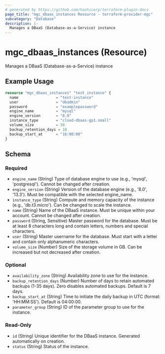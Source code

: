 ```yaml
---
# generated by https://github.com/hashicorp/terraform-plugin-docs
page_title: "mgc_dbaas_instances Resource - terraform-provider-mgc"
subcategory: "Database"
description: |-
  Manages a DBaaS (Database-as-a-Service) instance
---
```


# mgc_dbaas_instances (Resource)

Manages a DBaaS (Database-as-a-Service) instance

## Example Usage

```terraform
resource "mgc_dbaas_instances" "test_instance" {
  name                 = "test-instance"
  user                 = "dbadmin"
  password             = "examplepassword"
  engine_name          = "mysql"
  engine_version       = "8.0"
  instance_type        = "cloud-dbaas-gp1.small"
  volume_size          = 50
  backup_retention_days = 10
  backup_start_at      = "16:00:00"
}
```

<!-- schema generated by tfplugindocs -->
## Schema

### Required

- `engine_name` (String) Type of database engine to use (e.g., 'mysql', 'postgresql'). Cannot be changed after creation.
- `engine_version` (String) Version of the database engine (e.g., '8.0', '13.3'). Must be compatible with the selected engine_name.
- `instance_type` (String) Compute and memory capacity of the instance (e.g., 'db.t3.micro'). Can be changed to scale the instance.
- `name` (String) Name of the DBaaS instance. Must be unique within your account. Cannot be changed after creation.
- `password` (String, Sensitive) Master password for the database. Must be at least 8 characters long and contain letters, numbers and special characters.
- `user` (String) Master username for the database. Must start with a letter and contain only alphanumeric characters.
- `volume_size` (Number) Size of the storage volume in GB. Can be increased but not decreased after creation.

### Optional

- `availability_zone` (String) Availability zone to use for the instance.
- `backup_retention_days` (Number) Number of days to retain automated backups (1-35 days). Zero disables automated backups. Default is 7 days.
- `backup_start_at` (String) Time to initiate the daily backup in UTC (format: 'HH:MM:SS'). Default is 04:00:00.
- `parameter_group` (String) ID of the parameter group to use for the instance.

### Read-Only

- `id` (String) Unique identifier for the DBaaS instance. Generated automatically on creation.
- `status` (String) Status of the instance.
